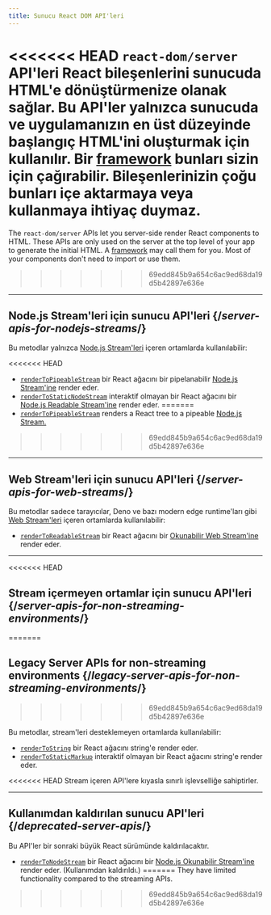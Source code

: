 ```yaml
---
title: Sunucu React DOM API'leri
---
```


<Intro>

<<<<<<< HEAD
`react-dom/server` API'leri React bileşenlerini sunucuda HTML'e dönüştürmenize olanak sağlar. Bu API'ler yalnızca sunucuda ve uygulamanızın en üst düzeyinde başlangıç HTML'ini oluşturmak için kullanılır. Bir [framework](/learn/start-a-new-react-project#production-grade-react-frameworks) bunları sizin için çağırabilir. Bileşenlerinizin çoğu bunları içe aktarmaya veya kullanmaya ihtiyaç duymaz.
=======
The `react-dom/server` APIs let you server-side render React components to HTML. These APIs are only used on the server at the top level of your app to generate the initial HTML. A [framework](/learn/start-a-new-react-project#production-grade-react-frameworks) may call them for you. Most of your components don't need to import or use them.
>>>>>>> 69edd845b9a654c6ac9ed68da19d5b42897e636e

</Intro>

---

## Node.js Stream'leri için sunucu API'leri {/*server-apis-for-nodejs-streams*/}

Bu metodlar yalnızca [Node.js Stream'leri](https://nodejs.org/api/stream.html) içeren ortamlarda kullanılabilir:

<<<<<<< HEAD
* [`renderToPipeableStream`](/reference/react-dom/server/renderToPipeableStream) bir React ağacını bir pipelanabilir [Node.js Stream'ine](https://nodejs.org/api/stream.html) render eder.
* [`renderToStaticNodeStream`](/reference/react-dom/server/renderToStaticNodeStream) interaktif olmayan bir React ağacını bir [Node.js Readable Stream'ine](https://nodejs.org/api/stream.html#readable-streams) render eder.
=======
* [`renderToPipeableStream`](/reference/react-dom/server/renderToPipeableStream) renders a React tree to a pipeable [Node.js Stream.](https://nodejs.org/api/stream.html)
>>>>>>> 69edd845b9a654c6ac9ed68da19d5b42897e636e

---

## Web Stream'leri için sunucu API'leri {/*server-apis-for-web-streams*/}

Bu metodlar sadece tarayıcılar, Deno ve bazı modern edge runtime'ları gibi [Web Stream'leri](https://developer.mozilla.org/en-US/docs/Web/API/Streams_API) içeren ortamlarda kullanılabilir:

* [`renderToReadableStream`](/reference/react-dom/server/renderToReadableStream) bir React ağacını bir [Okunabilir Web Stream'ine](https://developer.mozilla.org/en-US/docs/Web/API/ReadableStream) render eder.

---

<<<<<<< HEAD
## Stream içermeyen ortamlar için sunucu API'leri {/*server-apis-for-non-streaming-environments*/}
=======
## Legacy Server APIs for non-streaming environments {/*legacy-server-apis-for-non-streaming-environments*/}
>>>>>>> 69edd845b9a654c6ac9ed68da19d5b42897e636e

Bu metodlar, stream'leri desteklemeyen ortamlarda kullanılabilir:

* [`renderToString`](/reference/react-dom/server/renderToString) bir React ağacını string'e render eder.
* [`renderToStaticMarkup`](/reference/react-dom/server/renderToStaticMarkup) interaktif olmayan bir React ağacını string'e render eder.

<<<<<<< HEAD
Stream içeren API'lere kıyasla sınırlı işlevselliğe sahiptirler.

---

## Kullanımdan kaldırılan sunucu API'leri {/*deprecated-server-apis*/}

<Deprecated>

Bu API'ler bir sonraki büyük React sürümünde kaldırılacaktır.

</Deprecated>

* [`renderToNodeStream`](/reference/react-dom/server/renderToNodeStream) bir React ağacını bir [Node.js Okunabilir Stream'ine](https://nodejs.org/api/stream.html#readable-streams) render eder. (Kullanımdan kaldırıldı.)
=======
They have limited functionality compared to the streaming APIs.
>>>>>>> 69edd845b9a654c6ac9ed68da19d5b42897e636e
